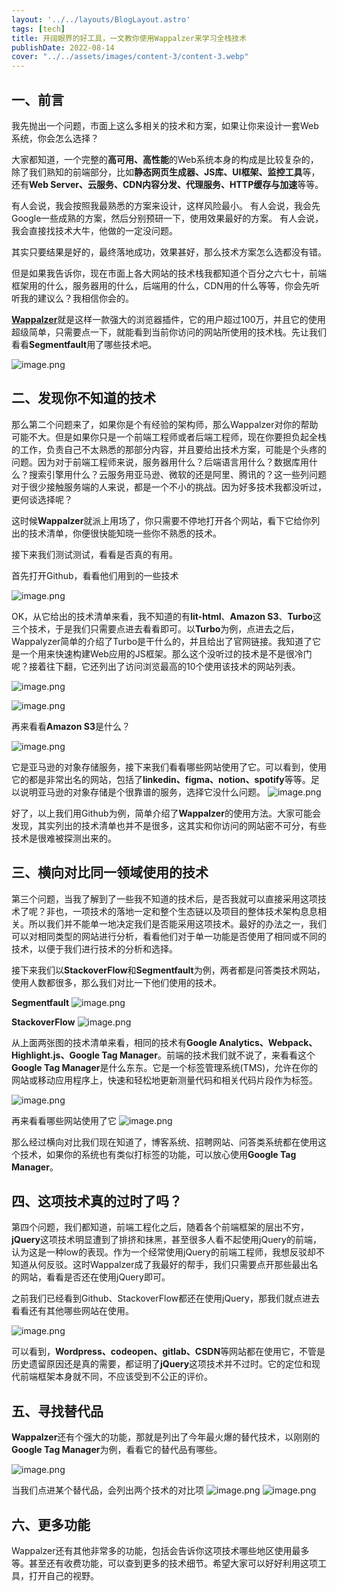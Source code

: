 ```yaml
---
layout: '../../layouts/BlogLayout.astro'
tags: [tech]
title: 开阔眼界的好工具，一文教你使用Wappalzer来学习全栈技术
publishDate: 2022-08-14
cover: "../../assets/images/content-3/content-3.webp"
---
```

## 一、前言
我先抛出一个问题，市面上这么多相关的技术和方案，如果让你来设计一套Web系统，你会怎么选择？

大家都知道，一个完整的**高可用、高性能**的Web系统本身的构成是比较复杂的，除了我们熟知的前端部分，比如**静态网页生成器、JS库、UI框架、监控工具**等，还有**Web Server、云服务、CDN内容分发、代理服务、HTTP缓存与加速**等等。

有人会说，我会按照我最熟悉的方案来设计，这样风险最小。
有人会说，我会先Google一些成熟的方案，然后分别预研一下，使用效果最好的方案。
有人会说，我会直接找技术大牛，他做的一定没问题。

其实只要结果是好的，最终落地成功，效果甚好，那么技术方案怎么选都没有错。

但是如果我告诉你，现在市面上各大网站的技术栈我都知道个百分之六七十，前端框架用的什么，服务器用的什么，后端用的什么，CDN用的什么等等，你会先听听我的建议么？我相信你会的。

[**Wappalzer**](https://www.wappalyzer.com/)就是这样一款强大的浏览器插件，它的用户超过100万，并且它的使用超级简单，只需要点一下，就能看到当前你访问的网站所使用的技术栈。先让我们看看**Segmentfault**用了哪些技术吧。

![image.png](../../assets/images/content-3/content-3-1.webp)

## 二、发现你不知道的技术
那么第二个问题来了，如果你是个有经验的架构师，那么Wappalzer对你的帮助可能不大。但是如果你只是一个前端工程师或者后端工程师，现在你要担负起全栈的工作，负责自己不太熟悉的那部分内容，并且要给出技术方案，可能是个头疼的问题。因为对于前端工程师来说，服务器用什么？后端语言用什么？数据库用什么？搜索引擎用什么？云服务用亚马逊、微软的还是阿里、腾讯的？这一些列问题对于很少接触服务端的人来说，都是一个不小的挑战。因为好多技术我都没听过，更何谈选择呢？

这时候**Wappalzer**就派上用场了，你只需要不停地打开各个网站，看下它给你列出的技术清单，你便很快能知晓一些你不熟悉的技术。

接下来我们测试测试，看看是否真的有用。

首先打开Github，看看他们用到的一些技术

![image.png](../../assets/images/content-3/content-3-2.webp)

OK，从它给出的技术清单来看，我不知道的有**lit-html**、**Amazon S3**、**Turbo**这三个技术，于是我们只需要点进去看看即可。以**Turbo**为例，点进去之后，Wappalyzer简单的介绍了Turbo是干什么的，并且给出了官网链接。我知道了它是一个用来快速构建Web应用的JS框架。那么这个没听过的技术是不是很冷门呢？接着往下翻，它还列出了访问浏览最高的10个使用该技术的网站列表。

![image.png](../../assets/images/content-3/content-3-3.webp)

![image.png](../../assets/images/content-3/content-3-4.webp)

再来看看**Amazon S3**是什么？

![image.png](../../assets/images/content-3/content-3-5.webp)

它是亚马逊的对象存储服务，接下来我们看看哪些网站使用了它。可以看到，使用它的都是非常出名的网站，包括了**linkedin、figma、notion、spotify**等等。足以说明亚马逊的对象存储是个很靠谱的服务，选择它没什么问题。
![image.png](../../assets/images/content-3/content-3-6.webp)

好了，以上我们用Github为例，简单介绍了**Wappalzer**的使用方法。大家可能会发现，其实列出的技术清单也并不是很多，这其实和你访问的网站密不可分，有些技术是很难被探测出来的。

## 三、横向对比同一领域使用的技术
第三个问题，当我了解到了一些我不知道的技术后，是否我就可以直接采用这项技术了呢？非也，一项技术的落地一定和整个生态链以及项目的整体技术架构息息相关。所以我们并不能单一地决定我们是否能采用这项技术。最好的办法之一，我们可以对相同类型的网站进行分析，看看他们对于单一功能是否使用了相同或不同的技术，以便于我们进行技术的分析和选择。

接下来我们以**StackoverFlow**和**Segmentfault**为例，两者都是问答类技术网站，使用人数都很多，那么我们对比一下他们使用的技术。

**Segmentfault**
![image.png](../../assets/images/content-3/content-3-7.webp)

**StackoverFlow**
![image.png](../../assets/images/content-3/content-3-8.webp)

从上面两张图的技术清单来看，相同的技术有**Google Analytics、Webpack、Highlight.js、Google Tag Manager**。前端的技术我们就不说了，来看看这个**Google Tag Manager**是什么东东。它是一个标签管理系统(TMS)，允许在你的网站或移动应用程序上，快速和轻松地更新测量代码和相关代码片段作为标签。

![image.png](../../assets/images/content-3/content-3-9.webp)

再来看看哪些网站使用了它
![image.png](../../assets/images/content-3/content-3-10.webp)

那么经过横向对比我们现在知道了，博客系统、招聘网站、问答类系统都在使用这个技术，如果你的系统也有类似打标签的功能，可以放心使用**Google Tag Manager**。

## 四、这项技术真的过时了吗？
第四个问题，我们都知道，前端工程化之后，随着各个前端框架的层出不穷，**jQuery**这项技术明显遭到了排挤和抹黑，甚至很多人看不起使用jQuery的前端，认为这是一种low的表现。作为一个经常使用jQuery的前端工程师，我想反驳却不知道从何反驳。这时Wappalzer成了我最好的帮手，我们只需要点开那些最出名的网站，看看是否还在使用jQuery即可。

之前我们已经看到Github、StackoverFlow都还在使用jQuery，那我们就点进去看看还有其他哪些网站在使用。

![image.png](../../assets/images/content-3/content-3-11.webp)

可以看到，**Wordpress、codeopen、gitlab、CSDN**等网站都在使用它，不管是历史遗留原因还是真的需要，都证明了**jQuery**这项技术并不过时。它的定位和现代前端框架本身就不同，不应该受到不公正的评价。

## 五、寻找替代品
**Wappalzer**还有个强大的功能，那就是列出了今年最火爆的替代技术，以刚刚的**Google Tag Manager**为例，看看它的替代品有哪些。

![image.png](../../assets/images/content-3/content-3-12.webp)

当我们点进某个替代品，会列出两个技术的对比项
![image.png](../../assets/images/content-3/content-3-13.webp)
![image.png](../../assets/images/content-3/content-3-14.webp)

## 六、更多功能
Wappalzer还有其他非常多的功能，包括会告诉你这项技术哪些地区使用最多等。甚至还有收费功能，可以查到更多的技术细节。希望大家可以好好利用这项工具，打开自己的视野。

